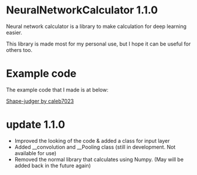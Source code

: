 # NeuralNetworkCalculator 1.1.0

Neural network calculator is a library to make calculation for deep learning easier.

This library is made most for my personal use, but I hope it can be useful for others too.

# Example code

The example code that I made is at below:

[Shape-judger by caleb7023](https://github.com/caleb7023/Shape-judger)

# update 1.1.0
- Improved the looking of the code & added a class for input layer
- Added __convolution and __Pooling class (still in development. Not available for use)
- Removed the normal library that calculates using Numpy. (May will be added back in the future again)